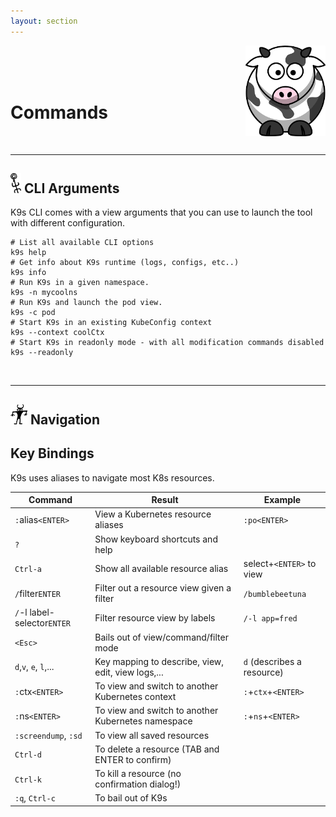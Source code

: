 ```yaml
---
layout: section
---
```


[<img src="/assets/sections/cow.png" align="right" width="128" height="auto"/>](/lessons/agenda)

<br/>
<br/>
<br/>

# Commands

<br/>

---
## <img src="/assets/sections/overview.png" width="auto" height="32"/> CLI Arguments

K9s CLI comes with a view arguments that you can use to launch the tool with different configuration.

```shell
# List all available CLI options
k9s help
# Get info about K9s runtime (logs, configs, etc..)
k9s info
# Run K9s in a given namespace.
k9s -n mycoolns
# Run K9s and launch the pod view.
k9s -c pod
# Start K9s in an existing KubeConfig context
k9s --context coolCtx
# Start K9s in readonly mode - with all modification commands disabled
k9s --readonly
```

<br/>

---
## <img src="/assets/sections/examples.png" width="auto" height="32"/> Navigation

## Key Bindings

K9s uses aliases to navigate most K8s resources.

| Command                     | Result                                             | Example                    |
|-----------------------------|----------------------------------------------------|----------------------------|
| `:`alias`<ENTER>`           | View a Kubernetes resource aliases                 | `:po<ENTER>`               |
| `?`                         | Show keyboard shortcuts and help                   |                            |
| `Ctrl-a`                    | Show all available resource alias                  | select+`<ENTER>` to view   |
| `/`filter`ENTER`            | Filter out a resource view given a filter          | `/bumblebeetuna`           |
| `/`-l label-selector`ENTER` | Filter resource view by labels                     | `/-l app=fred`             |
| `<Esc>`                     | Bails out of view/command/filter mode              |                            |
| `d`,`v`, `e`, `l`,...       | Key mapping to describe, view, edit, view logs,... | `d` (describes a resource) |
| `:`ctx`<ENTER>`             | To view and switch to another Kubernetes context   | `:`+`ctx`+`<ENTER>`        |
| `:`ns`<ENTER>`              | To view and switch to another Kubernetes namespace | `:`+`ns`+`<ENTER>`         |
| `:screendump`, `:sd`        | To view all saved resources                        |                            |
| `Ctrl-d`                    | To delete a resource (TAB and ENTER to confirm)    |                            |
| `Ctrl-k`                    | To kill a resource (no confirmation dialog!)       |                            |
| `:q`, `Ctrl-c`              | To bail out of K9s                                 |                            |
